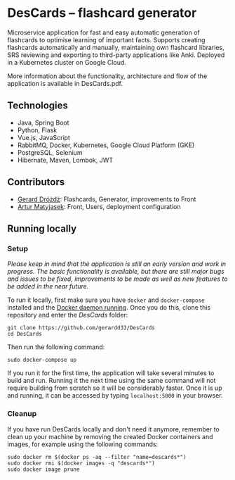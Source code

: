 # DesCards – flashcard generator

Microservice application for fast and easy automatic generation of flashcards to optimise learning of important facts. Supports creating flashcards automatically and manually, maintaining own flashcard libraries, SRS reviewing and exporting to third-party applications like Anki. Deployed in a Kubernetes cluster on Google Cloud.

More information about the functionality, architecture and flow of the application is available in DesCards.pdf.


## Technologies

- Java, Spring Boot
- Python, Flask
- Vue.js, JavaScript
- RabbitMQ, Docker, Kubernetes, Google Cloud Platform (GKE)
- PostgreSQL, Selenium
- Hibernate, Maven, Lombok, JWT


## Contributors

- [Gerard Dróżdż](https://github.com/gerardd33): Flashcards, Generator, improvements to Front
- [Artur Matyjasek](https://github.com/Jaskier234): Front, Users, deployment configuration


## Running locally

### Setup

*Please keep in mind that the application is still an early version and work in progress. The basic functionality is available, but there are still major bugs and issues to be fixed, improvements to be made as well as new features to be added in the near future.*

To run it locally, first make sure you have ``docker`` and ``docker-compose`` installed and the [Docker daemon running](https://docs.docker.com/config/daemon/systemd/#start-manually). Once you do this, clone this repository and enter the *DesCards* folder:

```
git clone https://github.com/gerardd33/DesCards
cd DesCards
```

Then run the following command:

```
sudo docker-compose up
```

If you run it for the first time, the application will take several minutes to build and run. Running it the next time using the same command will not require building from scratch so it will be considerably faster. Once it is up and running, it can be accessed by typing ``localhost:5000`` in your browser.

### Cleanup

If you have run DesCards locally and don't need it anymore, remember to clean up your machine by removing the created Docker containers and images, for example using the following commands:

```
sudo docker rm $(docker ps -aq --filter "name=descards*")
sudo docker rmi $(docker images -q "descards*")
sudo docker image prune
```
